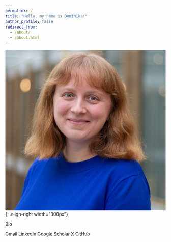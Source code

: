 ```yaml
---
permalink: /
title: "Hello, my name is Dominika!"
author_profile: false
redirect_from: 
  - /about/
  - /about.html
---
```



![Profile](/images/bio-photo.jpeg){: .align-right width="300px"}

Bio

[Gmail](dominikaradziun@gmail.com)     [LinkedIn](https://www.linkedin.com/in/dominika-radziun-40802b116/?originalSubdomain=se)     [Google Scholar](https://scholar.google.pl/citations?user=HygzNoQAAAAJ&hl=pl) [X](https://x.com/nikaradziun?lang=en)     [GitHub](https://github.com/dominikaradziun)